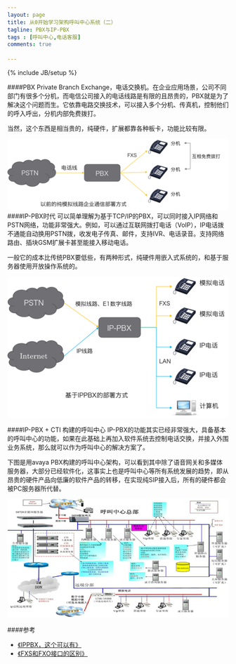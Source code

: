 ```yaml
---
layout: page
title: 从0开始学习架构呼叫中心系统（二）
tagline: PBX与IP-PBX
tags : [呼叫中心,电话客服]
comments: true

---
```

{% include JB/setup %}

####PBX
Private Branch Exchange，电话交换机。在企业应用场景，公司不同部门有很多个分机，而电信公司接入的电话线路是有限的且昂贵的，PBX就是为了解决这个问题而生。它依靠电路交换技术，可以接入多个分机、传真机，控制他们的呼入呼出，分机内部免费拨打。

当然，这个东西是相当贵的，纯硬件，扩展都靠各种板卡，功能比较有限。

![img](https://github.com/kusix/kusix.github.com/raw/master/img/pbx.png)
####IP-PBX时代
可以简单理解为基于TCP/IP的PBX，可以同时接入IP网络和PSTN网络，功能非常强大。例如，可以通过互联网拨打电话（VoIP），IP电话拨不通能自动换用PSTN拨，收发电子传真、邮件，支持IVR、电话录音。支持网络路由、插块GSM扩展卡甚至能接入移动电话。

一般它的成本比传统PBX要低些，有两种形式，纯硬件用嵌入式系统的，和基于服务器使用开放操作系统的。

![img](https://github.com/kusix/kusix.github.com/raw/master/img/ip-pbx.png)

####IP-PBX + CTI 构建的呼叫中心
IP-PBX的功能其实已经非常强大，具备基本的呼叫中心的功能，如果在此基础上再加入软件系统去控制电话交换，并接入外围业务系统，那么就可以作为呼叫中心的解决方案了。

下图是用avaya PBX构建的呼叫中心架构，可以看到其中除了语音网关和多媒体服务器，大部分已经软件化，这事实上也是呼叫中心等所有系统发展的趋势，即从昂贵的硬件产品向低廉的软件产品的转移，在实现纯SIP接入后，所有的硬件都会被PC服务器所代替。

![img](https://github.com/kusix/kusix.github.com/raw/master/img/avaya-pbx-cti.png)




####参考

* [《IPPBX，这个可以有》](http://www.ctiforum.com/factory/f04_12/www.gohigh.com.cn/gohigh09_1007.htm)   
* [《FXS和FXO接口的区别》]( http://wenku.baidu.com/view/d838cad6240c844769eaee66.html)   
